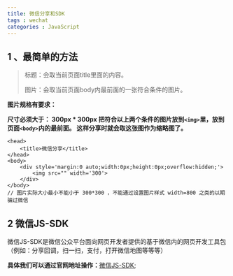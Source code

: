 ```yaml
---
title: 微信分享和SDK
tags : wechat
categories : JavaScript
---
```


## 1 、最简单的方法

> 标题：会取当前页面title里面的内容。
> 
> 图片：会取当前页面body内最前面的一张符合条件的图片。

**图片规格有要求：**

**尺寸必须大于： 300px * 300px
把符合以上两个条件的图片放到`<img>`里，放到页面`<body>`内的最前面。
这样分享时就会取这张图作为缩略图了。**

```
<head>
    <title>微信分享</title>
</head>
<body>
	<div style='margin:0 auto;width:0px;height:0px;overflow:hidden;'>
		<img src="" width='300'>
	</div>
</body>
// 图片实际大小最小不能小于 300*300 ，不能通过设置图片样式 width=800 之类的以期骗过微信
```

## 2 微信JS-SDK

微信JS-SDK是微信公众平台面向网页开发者提供的基于微信内的网页开发工具包（例如：分享回调，扫一扫，支付，打开微信地图等等等）

**具体我们可以通过官网地址操作：**[微信JS-SDK](https://mp.weixin.qq.com/wiki/7/aaa137b55fb2e0456bf8dd9148dd613f.html "微信JS-SDK"); 